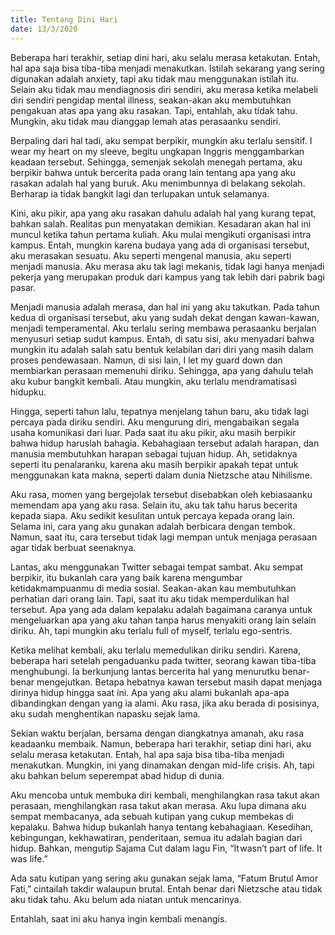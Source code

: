 ```yaml
---
title: Tentang Dini Hari
date: 13/3/2020
---
```

Beberapa hari terakhir, setiap dini hari, aku selalu merasa ketakutan. Entah, hal apa saja bisa tiba-tiba menjadi menakutkan. Istilah sekarang yang sering digunakan adalah anxiety, tapi aku tidak mau menggunakan istilah itu. Selain aku tidak mau mendiagnosis diri sendiri, aku merasa ketika melabeli diri sendiri pengidap mental illness, seakan-akan aku membutuhkan pengakuan atas apa yang aku rasakan. Tapi, entahlah, aku tidak tahu. Mungkin, aku tidak mau dianggap lemah atas perasaanku sendiri.

Berpaling dari hal tadi, aku sempat berpikir, mungkin aku terlalu sensitif. I wear my heart on my sleeve, begitu ungkapan Inggris menggambarkan keadaan tersebut. Sehingga, semenjak sekolah menegah pertama, aku berpikir bahwa untuk bercerita pada orang lain tentang apa yang aku rasakan adalah hal yang buruk. Aku menimbunnya di belakang sekolah. Berharap ia tidak bangkit lagi dan terlupakan untuk selamanya.

Kini, aku pikir, apa yang aku rasakan dahulu adalah hal yang kurang tepat, bahkan salah. Realitas pun menyatakan demikian. Kesadaran akan hal ini muncul ketika tahun pertama kuliah. Aku mulai mengikuti organisasi intra kampus. Entah, mungkin karena budaya yang ada di organisasi tersebut, aku merasakan sesuatu. Aku seperti mengenal manusia, aku seperti menjadi manusia. Aku merasa aku tak lagi mekanis, tidak lagi hanya menjadi pekerja yang merupakan produk dari kampus yang tak lebih dari pabrik bagi pasar.

Menjadi manusia adalah merasa, dan hal ini yang aku takutkan. Pada tahun kedua di organisasi tersebut, aku yang sudah dekat dengan kawan-kawan, menjadi temperamental. Aku terlalu sering membawa perasaanku berjalan menyusuri setiap sudut kampus. Entah, di satu sisi, aku menyadari bahwa mungkin itu adalah salah satu bentuk kelabilan dari diri yang masih dalam proses pendewasaan. Namun, di sisi lain, I let my guard down dan membiarkan perasaan memenuhi diriku. Sehingga, apa yang dahulu telah aku kubur bangkit kembali. Atau mungkin, aku terlalu mendramatisasi hidupku.

Hingga, seperti tahun lalu, tepatnya menjelang tahun baru, aku tidak lagi percaya pada diriku sendiri. Aku mengurung diri, mengabaikan segala usaha komunikasi dari luar. Pada saat itu aku pikir, aku masih berpikir bahwa hidup haruslah bahagia. Kebahagiaan tersebut adalah harapan, dan manusia membutuhkan harapan sebagai tujuan hidup. Ah, setidaknya seperti itu penalaranku, karena aku masih berpikir apakah tepat untuk menggunakan kata makna, seperti dalam dunia Nietzsche atau Nihilisme.

Aku rasa, momen yang bergejolak tersebut disebabkan oleh kebiasaanku memendam apa yang aku rasa. Selain itu, aku tak tahu harus becerita kepada siapa. Aku sedikit kesulitan untuk percaya kepada orang lain. Selama ini, cara yang aku gunakan adalah berbicara dengan tembok. Namun, saat itu, cara tersebut tidak lagi mempan untuk menjaga perasaan agar tidak berbuat seenaknya. 

Lantas, aku menggunakan Twitter sebagai tempat sambat. Aku sempat berpikir, itu bukanlah cara yang baik karena mengumbar ketidakmampuanmu di media sosial. Seakan-akan kau membutuhkan perhatian dari orang lain. Tapi, saat itu aku tidak memperdulikan hal tersebut. Apa yang ada dalam kepalaku adalah bagaimana caranya untuk mengeluarkan apa yang aku tahan tanpa harus menyakiti orang lain selain diriku. Ah, tapi mungkin aku terlalu full of myself, terlalu ego-sentris.

Ketika melihat kembali, aku terlalu memedulikan diriku sendiri. Karena, beberapa hari setelah pengaduanku pada twitter, seorang kawan tiba-tiba menghubungi. Ia berkunjung lantas bercerita hal yang menurutku benar-benar mengejutkan. Betapa hebatnya kawan tersebut masih dapat menjaga dirinya hidup hingga saat ini. Apa yang aku alami bukanlah apa-apa dibandingkan dengan yang ia alami. Aku rasa, jika aku berada di posisinya, aku sudah menghentikan napasku sejak lama.

Sekian waktu berjalan, bersama dengan diangkatnya amanah, aku rasa keadaanku membaik. Namun, beberapa hari terakhir, setiap dini hari, aku selalu merasa ketakutan. Entah, hal apa saja bisa tiba-tiba menjadi menakutkan. Mungkin, ini yang dinamakan dengan mid-life crisis. Ah, tapi aku bahkan belum seperempat abad hidup di dunia. 

Aku mencoba untuk membuka diri kembali, menghilangkan rasa takut akan perasaan, menghilangkan rasa takut akan merasa. Aku lupa dimana aku sempat membacanya, ada sebuah kutipan yang cukup membekas di kepalaku. Bahwa hidup bukanlah hanya tentang kebahagiaan. Kesedihan, kebingungan, kekhawatiran, penderitaan, semua itu adalah bagian dari hidup. Bahkan, mengutip Sajama Cut dalam lagu Fin, “It wasn’t part of life. It was life.” 

Ada satu kutipan yang sering aku gunakan sejak lama, “Fatum Brutul Amor Fati,” cintailah takdir walaupun brutal. Entah benar dari Nietzsche atau tidak aku tidak tahu. Aku belum ada niatan untuk mencarinya.

Entahlah, saat ini aku hanya ingin kembali menangis.